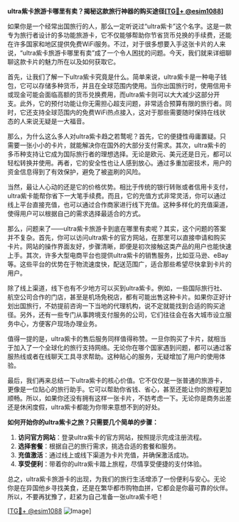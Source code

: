 **ultra紫卡旅游卡哪里有卖？揭秘这款旅行神器的购买途径[[TG💪+ @esim1088](https://t.me/s/esim1088)]**

如果你是一个经常出国旅行的人，那么一定听说过“ultra紫卡”这个名字。这是一款专为旅行者设计的多功能旅游卡，它不仅能够帮助你节省货币兑换的手续费，还能在许多国家和地区提供免费WiFi服务。不过，对于很多想要入手这张卡片的人来说，“ultra紫卡旅游卡哪里有卖”成了一个令人困扰的问题。今天，我们就来详细聊聊这款卡片的魅力所在以及如何获取它。

首先，让我们了解一下ultra紫卡究竟是什么。简单来说，ultra紫卡是一种电子钱包，它可以存储多种货币，并且在全球范围内使用。当你出国旅行时，使用信用卡或现金可能会面临高额的货币兑换费用，而ultra紫卡则可以大大减少这部分开支。此外，它的预付功能让你无需担心超支问题，非常适合预算有限的旅行者。同时，它还支持全球范围内的免费WiFi热点接入，这对于那些需要随时保持在线状态的人来说无疑是一大福音。

那么，为什么这么多人对ultra紫卡趋之若鹜呢？首先，它的便捷性毋庸置疑。只需要一张小小的卡片，就能解决你在国外的大部分支付需求。其次，ultra紫卡的多币种支持让它成为国际旅行者的理想选择。无论是欧元、美元还是日元，都可以轻松转换并使用。再者，它的安全性也让人感到放心。通过多重加密技术，用户的资金信息得到了有效保护，避免了被盗刷的风险。

当然，最让人心动的还是它的价格优势。相比于传统的银行转账或者信用卡支付，ultra紫卡能帮你省下一大笔手续费。而且，它的充值方式非常灵活，你可以通过线上平台直接充值，也可以通过合作商家进行线下充值。这种多样化的充值渠道，使得用户可以根据自己的需求选择最适合的方式。

那么，问题来了——ultra紫卡旅游卡到底在哪里有卖呢？其实，这个问题的答案并不复杂。首先，你可以访问ultra紫卡的官方网站，在那里可以直接申请和购买卡片。网站的操作界面友好，步骤清晰，即便是初次接触这类产品的用户也能快速上手。其次，许多大型电商平台也提供ultra紫卡的销售服务，比如亚马逊、eBay等。这些平台的优势在于物流速度快，配送范围广，适合那些希望尽快拿到卡片的用户。

除了线上渠道，线下也有不少地方可以买到ultra紫卡。例如，一些国际旅行社、航空公司合作的门店，甚至是机场免税店，都有可能出售这种卡片。如果你正好计划出国旅行，不妨提前咨询一下当地的代理机构，说不定就能找到合适的购买途径。另外，还有一些专门从事跨境支付服务的公司，它们往往会在各大城市设立服务中心，方便客户现场办理业务。

值得一提的是，ultra紫卡的售后服务同样值得称赞。一旦你购买了卡片，就相当于加入了一个全球化的旅行支持网络。无论你在哪个国家遇到问题，都可以通过客服热线或者在线聊天工具寻求帮助。这种贴心的服务，无疑增加了用户的使用体验。

最后，我们再来总结一下ultra紫卡的核心价值。它不仅仅是一张普通的旅游卡，更像是一位贴心的旅行助手。它可以帮助你省钱、省心，甚至还能让你的旅程更加顺畅。所以，如果你还没有拥有这样一张卡片，不妨考虑一下。无论你是商务出差还是休闲度假，ultra紫卡都能为你带来意想不到的好处。

**如何开始你的ultra紫卡之旅？只需要几个简单的步骤：**

1. **访问官方网站**：登录ultra紫卡的官方网站，按照提示完成注册流程。
2. **选择套餐**：根据自己的旅行需求，挑选合适的套餐和服务。
3. **充值激活**：通过线上或线下渠道为卡片充值，并确保激活成功。
4. **享受便利**：带着你的ultra紫卡踏上旅程，尽情享受便捷的支付体验。

总之，ultra紫卡旅游卡的出现，为我们的旅行生活增添了一份便利与安心。无论你是在异国他乡寻找美食，还是在繁华都市购物血拼，它都会是你最可靠的伙伴。所以，不要再犹豫了，赶紧为自己准备一张ultra紫卡吧！

[[TG💪+ @esim1088](https://t.me/s/esim1088) ![Image](https://i.postimg.cc/4NQfJmqS/Snipaste-2025-05-13-00-14-12.png)]